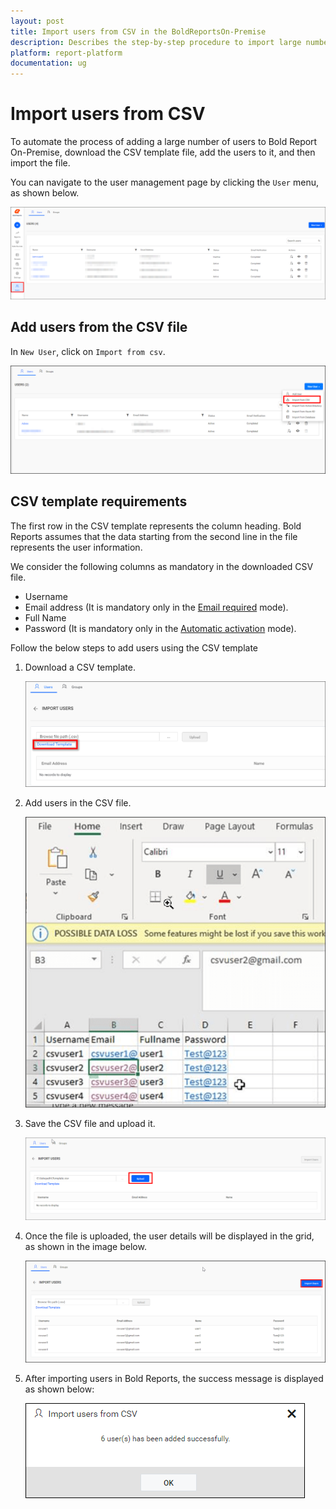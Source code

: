 ```yaml
---
layout: post
title: Import users from CSV in the BoldReportsOn-Premise
description: Describes the step-by-step procedure to import large number of users from the CSV file into the Bold Reports On-Premise.
platform: report-platform
documentation: ug
---
```


# Import users from CSV

To automate the process of adding a large number of users to Bold Report On-Premise, download the CSV template file, add the users to it, and then import the file.

You can navigate to the user management page by clicking the `User` menu, as shown below.

![Import from CSV - Navigation](/static/assets/on-premise/images/manage-users-and-groups/users/usermanagement.png)

## Add users from the CSV file

In `New User`, click on `Import from csv`.

![Import from CSV - Goto Import CSV users page](/static/assets/on-premise/images/manage-users-and-groups/users/goto-import-csv-users.png)

## CSV template requirements

The first row in the CSV template represents the column heading. Bold Reports assumes that the data starting from the second line in the file represents the user information.

We consider the following columns as mandatory in the downloaded CSV file.

* Username
* Email address (It is mandatory only in the [Email required](https://help.boldreports.com/enterprise-reporting/administrator-guide/manage-users/account-activation/#email-required) mode).
* Full Name
* Password (It is mandatory only in the [Automatic activation](https://help.boldreports.com/enterprise-reporting/administrator-guide/manage-users/account-activation/#automatic-activation) mode).

Follow the below steps to add users using the CSV template

1. Download a CSV template.

    ![Import from CSV - Download CSV template](/static/assets/on-premise/images/manage-users-and-groups/users/csv-import.png)

2. Add users in the CSV file.

    ![Import from CSV - Add users into CSV file](/static/assets/on-premise/images/manage-users-and-groups/users/csv-import-add-users.png)

3. Save the CSV file and upload it.

    ![Import from CSV - Upload CSV file](/static/assets/on-premise/images/manage-users-and-groups/users/csv-import-upload.png)

4. Once the file is uploaded, the user details will be displayed in the grid, as shown in the image below.

    ![Import from CSV - User detail in grid](/static/assets/on-premise/images/manage-users-and-groups/users/csv-import-grid.png)

5. After importing users in Bold Reports, the success message is displayed as shown below:

    ![Import from CSV - Success Message](/static/assets/on-premise/images/manage-users-and-groups/users/import-csv-users-confirmation.png)
